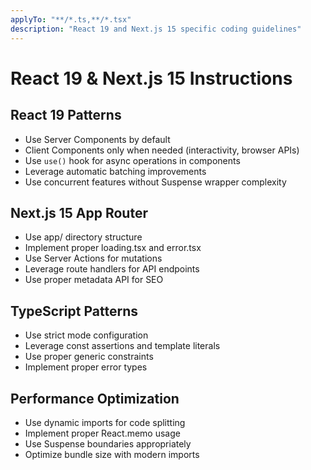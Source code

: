 ```yaml
---
applyTo: "**/*.ts,**/*.tsx"
description: "React 19 and Next.js 15 specific coding guidelines"
---
```


# React 19 & Next.js 15 Instructions

## React 19 Patterns
- Use Server Components by default
- Client Components only when needed (interactivity, browser APIs)
- Use `use()` hook for async operations in components
- Leverage automatic batching improvements
- Use concurrent features without Suspense wrapper complexity

## Next.js 15 App Router
- Use app/ directory structure
- Implement proper loading.tsx and error.tsx
- Use Server Actions for mutations
- Leverage route handlers for API endpoints
- Use proper metadata API for SEO

## TypeScript Patterns
- Use strict mode configuration
- Leverage const assertions and template literals
- Use proper generic constraints
- Implement proper error types

## Performance Optimization
- Use dynamic imports for code splitting
- Implement proper React.memo usage
- Use Suspense boundaries appropriately
- Optimize bundle size with modern imports
